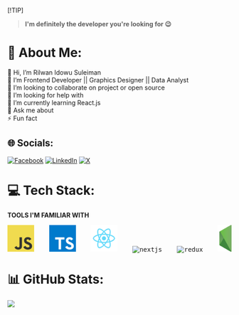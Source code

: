 [!TIP]
> **I'm definitely the developer you're looking for 😉**
<!-- # **<p align="center">I'm definitely the developer you're looking for 😉</p>** -->

# 💫 About Me:
👋 Hi, I’m Rilwan Idowu Suleiman<br>
🔭 I’m Frontend Developer || Graphics Designer || Data Analyst<br>
👯 I’m looking to collaborate on project or open source<br>
🤝 I’m looking for help with<br>
🌱 I’m currently learning React.js<br>
💬 Ask me about<br>
⚡ Fun fact


## 🌐 Socials:
[![Facebook](https://img.shields.io/badge/Facebook-%231877F2.svg?logo=Facebook&logoColor=white)](https://facebook.com/easyrilwan) [![LinkedIn](https://img.shields.io/badge/LinkedIn-%230077B5.svg?logo=linkedin&logoColor=white)](https://linkedin.com/in/easyrilwan) [![X](https://img.shields.io/badge/X-black.svg?logo=X&logoColor=white)](https://x.com/RilwanIdowu) 

# 💻 Tech Stack:
**TOOLS I'M FAMILIAR WITH**

<pre align="center">
<img height="60" alt="javascript" src="https://raw.githubusercontent.com/github/explore/80688e429a7d4ef2fca1e82350fe8e3517d3494d/topics/javascript/javascript.png">    <img height="60" alt="typescript" src="https://raw.githubusercontent.com/github/explore/80688e429a7d4ef2fca1e82350fe8e3517d3494d/topics/typescript/typescript.png">    <img height="60" alt="react" src="https://raw.githubusercontent.com/github/explore/80688e429a7d4ef2fca1e82350fe8e3517d3494d/topics/react/react.png">    <img height="60" alt="nextjs" src="https://pbs.twimg.com/profile_images/1565710214019444737/if82cpbS_400x400.jpg">    <img height="60" alt="redux" src="https://raw.githubusercontent.com/reduxjs/redux/master/logo/logo.png">    <img height="60" alt="nodejs" src="https://raw.githubusercontent.com/github/explore/80688e429a7d4ef2fca1e82350fe8e3517d3494d/topics/nodejs/nodejs.png">    <img height="60" alt="scss" src="https://raw.githubusercontent.com/github/explore/80688e429a7d4ef2fca1e82350fe8e3517d3494d/topics/sass/sass.png">  <img height="60" alt="tailwind" src="https://tailwindcss.com/_next/static/media/tailwindcss-mark.3c5441fc7a190fb1800d4a5c7f07ba4b1345a9c8.svg">    <img height="60" alt="vercel" src="https://camo.githubusercontent.com/09a11f3cef0b31aa2f56015680ee1f783ef4ba9234e293793c30fb0b819b691f/68747470733a2f2f6173736574732e76657263656c2e636f6d2f696d6167652f75706c6f61642f76313538383830353835382f7265706f7369746f726965732f76657263656c2f6c6f676f2e706e67"></pre>

# 📊 GitHub Stats:
![](https://github-readme-stats.vercel.app/api/top-langs/?username=easyrilwan&theme=blue_navy&hide_border=true&include_all_commits=true&count_private=false&layout=compact)

<!-- Proudly created with GPRM ( https://gprm.itsvg.in ) -->
